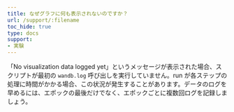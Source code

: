 ```yaml
---
title: なぜグラフに何も表示されないのですか？
url: /support/:filename
toc_hide: true
type: docs
support:
- 実験
---
```


「No visualization data logged yet」というメッセージが表示された場合、スクリプトが最初の `wandb.log` 呼び出しを実行していません。run が各ステップの処理に時間がかかる場合、この状況が発生することがあります。データのログを早めるには、エポックの最後だけでなく、エポックごとに複数回ログを記録しましょう。